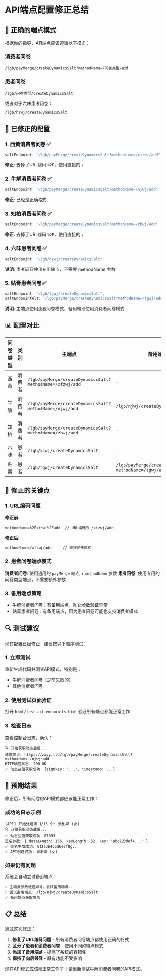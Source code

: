 # API端点配置修正总结

## 🎯 正确的端点模式

根据你的指导，API端点应该遵循以下模式：

### 消费者问卷
```
/lgb/payMerge/createDynamicsSalt?methodName=/问卷类型/add
```

### 患者问卷
```
/lgb/问卷类型/createDynamicsSalt
```
或者对于六味患者问卷：
```
/lgb/hzwj/createDynamicsSalt
```

## 🔧 已修正的配置

### 1. 西黄消费者问卷 ✅
```javascript
saltEndpoint: "/lgb/payMerge/createDynamicsSalt?methodName=/xfzwj/add"
```
**修正**: 去掉了URL编码 `%2F`，使用直接的 `/`

### 2. 牛解消费者问卷 ✅
```javascript
saltEndpoint: "/lgb/payMerge/createDynamicsSalt?methodName=/njwj/add"
```
**修正**: 已经是正确格式

### 3. 知柏消费者问卷 ✅
```javascript
saltEndpoint: "/lgb/payMerge/createDynamicsSalt?methodName=/zbwj/add"
```
**修正**: 去掉了URL编码 `%2F`，使用直接的 `/`

### 4. 六味患者问卷 ✅
```javascript
saltEndpoint: "/lgb/hzwj/createDynamicsSalt"
```
**说明**: 患者问卷使用专用端点，不需要 methodName 参数

### 5. 贴膏患者问卷 ✅
```javascript
saltEndpoint: "/lgb/tgwj/createDynamicsSalt",
saltEndpointAlt: "/lgb/payMerge/createDynamicsSalt?methodName=/tgwj/add"
```
**说明**: 主端点使用患者问卷模式，备用端点使用消费者问卷模式

## 📊 配置对比

| 问卷类型 | 类别 | 主端点 | 备用端点 |
|---------|------|--------|----------|
| 西黄 | 消费者 | `/lgb/payMerge/createDynamicsSalt?methodName=/xfzwj/add` | - |
| 牛解 | 消费者 | `/lgb/payMerge/createDynamicsSalt?methodName=/njwj/add` | `/lgb/njwj/createDynamicsSalt` |
| 知柏 | 消费者 | `/lgb/payMerge/createDynamicsSalt?methodName=/zbwj/add` | - |
| 六味 | 患者 | `/lgb/hzwj/createDynamicsSalt` | - |
| 贴膏 | 患者 | `/lgb/tgwj/createDynamicsSalt` | `/lgb/payMerge/createDynamicsSalt?methodName=/tgwj/add` |

## 🚀 修正的关键点

### 1. URL编码问题
**修正前**:
```
methodName=%2Fxfzwj%2Fadd  // URL编码的 /xfzwj/add
```

**修正后**:
```
methodName=/xfzwj/add     // 直接使用斜杠
```

### 2. 患者问卷端点模式
**消费者问卷**: 使用通用的 `payMerge` 端点 + `methodName` 参数
**患者问卷**: 使用专用的问卷类型端点，不需要额外参数

### 3. 备用端点策略
- 牛解消费者问卷：有备用端点，防止参数验证异常
- 贴膏患者问卷：有备用端点，因为患者问卷可能也支持消费者模式

## 🔍 测试建议

现在配置已经修正，建议按以下顺序测试：

### 1. 立即测试
重新生成代码并测试API模式，特别是：
- 牛解消费者问卷（之前失败的）
- 其他消费者问卷

### 2. 使用测试页面验证
打开 `html/test-api-endpoints.html` 验证所有端点都能正常工作

### 3. 检查日志
查看控制台日志，确认：
```
🔍 开始获取动态盐值...
请求端点: https://zxyy.ltd/lgb/payMerge/createDynamicsSalt?methodName=/njwj/add
HTTP响应状态: 200 OK
✅ 动态盐值获取成功: {signkey: "...", timestamp: ...}
```

## 🎯 预期结果

修正后，所有问卷的API模式都应该能正常工作：

### 成功的日志示例
```
[API] 开始处理第 1/15 个: 景彬娣 (女)
🔍 开始获取动态盐值...
✅ 动态盐值获取成功: 87093
签名参数: { dataLength: 156, keyLength: 32, key: "abc123def4..." }
✅ 签名生成成功: 8f2a3b4c5d6e7f8g...
✅ API创建成功: 景彬娣 (女)
```

### 如果仍有问题
系统会自动尝试备用端点：
```
⚠️ 主端点参数验证异常，尝试备用端点...
🔄 尝试备用端点: /lgb/njwj/createDynamicsSalt
✅ 备用端点获取成功
```

## 📋 总结

通过这次修正：
1. **修复了URL编码问题** - 所有消费者问卷端点都使用正确的格式
2. **区分了患者和消费者问卷** - 使用不同的端点模式
3. **添加了备用端点** - 提高了系统的容错性
4. **保持了向后兼容** - 原有功能不受影响

现在API模式应该能正常工作了！请重新测试牛解消费者问卷的API模式。

